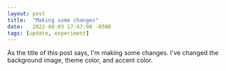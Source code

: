 ```yaml
---
layout: post
title:  "Making some changes"
date:   2022-08-03 17:47:00 -0500
tags: [update, experiment]
---
```

As the title of this post says, I'm making some changes. I've changed the background image, theme color, and accent color.
